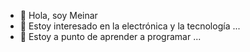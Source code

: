- 👋 Hola, soy Meinar
- 👀 Estoy interesado en la electrónica y la tecnología ...
- 🌱 Estoy a punto de aprender a programar ...
<!---
Meinar00/Meinar00 is a ✨ special ✨ repository because its `README.md` (this file) appears on your GitHub profile.
You can click the Preview link to take a look at your changes.
--->
